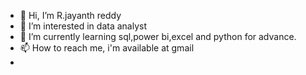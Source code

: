 - 👋 Hi, I’m R.jayanth reddy
- 👀 I’m interested in data analyst
- 🌱 I’m currently learning sql,power bi,excel and python for advance.
- 📫 How to reach me, i'm available at gmail
- 

<!---
ragijaireddy27/ragijaireddy27 is a ✨ special ✨ repository because its `README.md` (this file) appears on your GitHub profile.
You can click the Preview link to take a look at your changes.
--->
